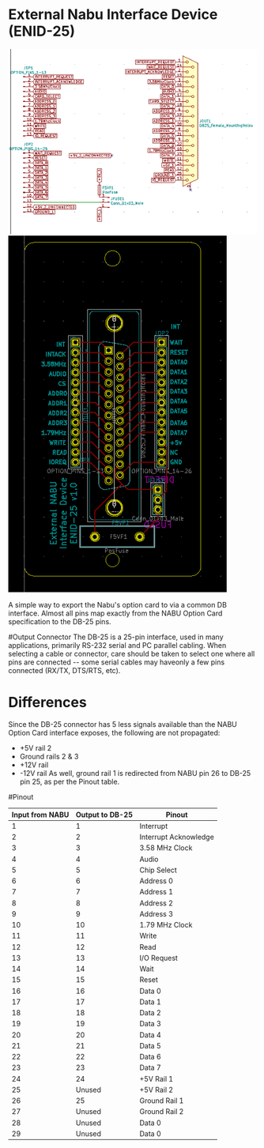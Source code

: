 # External Nabu Interface Device (ENID-25)
![Schematic](/Schematic.png) ![Printed circuit board](/PCB.png)

A simple way to export the Nabu's option card to via a common DB interface. Almost all pins map exactly from the NABU Option Card specification to the DB-25 pins.

#Output Connector
The DB-25 is a 25-pin interface, used in many applications, primarily RS-232 serial and PC parallel cabling. When selecting a cable or connector, care should be taken to select one where all pins are connected -- some serial cables may haveonly a few pins connected (RX/TX, DTS/RTS, etc).

# Differences
Since the DB-25 connector has 5 less signals available than the NABU Option Card interface exposes, the following are not propagated:
- +5V rail 2
- Ground rails 2 & 3
- +12V rail
- -12V rail
As well, ground rail 1 is redirected from NABU pin 26 to DB-25 pin 25, as per the Pinout table.

#Pinout

| Input from NABU | Output to DB-25 | Pinout |
| --------------- | --------------- | ------ |
| 1 | 1 | Interrupt |
| 2 | 2 | Interrupt Acknowledge |
| 3 | 3 | 3.58 MHz Clock |
| 4 | 4 | Audio |
| 5 | 5 | Chip Select |
| 6 | 6 | Address 0 |
| 7 | 7 | Address 1 |
| 8 | 8 | Address 2 |
| 9 | 9 | Address 3 |
| 10 | 10 | 1.79 MHz Clock |
| 11 | 11 | Write |
| 12 | 12 | Read |
| 13 | 13 | I/O Request |
| 14 | 14 | Wait |
| 15 | 15 | Reset |
| 16 | 16 | Data 0 |
| 17 | 17 | Data 1 |
| 18 | 18 | Data 2 |
| 19 | 19 | Data 3 |
| 20 | 20 | Data 4 |
| 21 | 21 | Data 5 |
| 22 | 22 | Data 6 |
| 23 | 23 | Data 7 |
| 24 | 24 | +5V Rail 1 |
| 25 | Unused | +5V Rail 2 |
| 26 | 25 | Ground Rail 1 |
| 27 | Unused | Ground Rail 2 |
| 28 | Unused | Data 0 |
| 29 | Unused | Data 0 |
